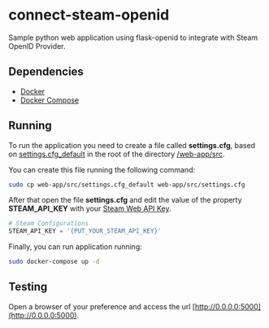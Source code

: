 # connect-steam-openid
Sample python web application using flask-openid to integrate with Steam OpenID Provider.

## Dependencies

* [Docker](https://www.docker.com/)
* [Docker Compose](https://docs.docker.com/compose/)

## Running

To run the application you need to create a file called **settings.cfg**, based on [settings.cfg_default](/web-app/src/settings.cfg_default) in the root of the directory [/web-app/src](/web-app/src).

You can create this file running the following command:

```bash
sudo cp web-app/src/settings.cfg_default web-app/src/settings.cfg 
```

After that open the file **settings.cfg** and edit the value of the property **STEAM_API_KEY** with your [Steam Web API Key](http://steamcommunity.com/dev/apikey).

```python
# Steam Configurations
STEAM_API_KEY = '{PUT_YOUR_STEAM_API_KEY}'
```

Finally, you can run application running:

```bash
sudo docker-compose up -d
```

## Testing

Open a browser of your preference and access the url [http://0.0.0.0:5000](http://0.0.0.0:5000).